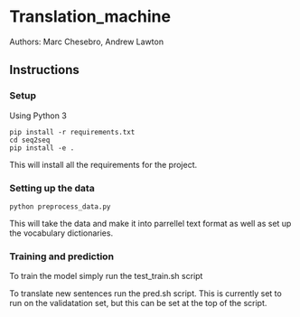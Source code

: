 # Translation_machine

Authors: 
Marc Chesebro,
Andrew Lawton

## Instructions

### Setup

Using Python 3
```
pip install -r requirements.txt
cd seq2seq
pip install -e .
```
This will install all the requirements for the project.

### Setting up the data

```
python preprocess_data.py
```
This will take the data and make it into parrellel text format as well as set up the vocabulary dictionaries.

### Training and prediction

To train the model simply run the test_train.sh script

To translate new sentences run the pred.sh script. This is currently set to run on the validatation set, but this can be set at the top of the script.
